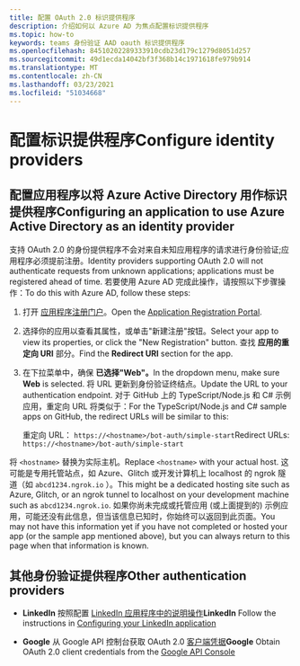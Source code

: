 ```yaml
---
title: 配置 OAuth 2.0 标识提供程序
description: 介绍如何以 Azure AD 为焦点配置标识提供程序
ms.topic: how-to
keywords: teams 身份验证 AAD oauth 标识提供程序
ms.openlocfilehash: 84510202289333910cdb23d179c1279d8051d257
ms.sourcegitcommit: 49d1ecda14042bf3f368b14c1971618fe979b914
ms.translationtype: MT
ms.contentlocale: zh-CN
ms.lasthandoff: 03/23/2021
ms.locfileid: "51034668"
---
```

# <a name="configure-identity-providers"></a><span data-ttu-id="b5244-104">配置标识提供程序</span><span class="sxs-lookup"><span data-stu-id="b5244-104">Configure identity providers</span></span>

## <a name="configuring-an-application-to-use-azure-active-directory-as-an-identity-provider"></a><span data-ttu-id="b5244-105">配置应用程序以将 Azure Active Directory 用作标识提供程序</span><span class="sxs-lookup"><span data-stu-id="b5244-105">Configuring an application to use Azure Active Directory as an identity provider</span></span>

<span data-ttu-id="b5244-106">支持 OAuth 2.0 的身份提供程序不会对来自未知应用程序的请求进行身份验证;应用程序必须提前注册。</span><span class="sxs-lookup"><span data-stu-id="b5244-106">Identity providers supporting OAuth 2.0 will not authenticate requests from unknown applications; applications must be registered ahead of time.</span></span> <span data-ttu-id="b5244-107">若要使用 Azure AD 完成此操作，请按照以下步骤操作：</span><span class="sxs-lookup"><span data-stu-id="b5244-107">To do this with Azure AD, follow these steps:</span></span>

1. <span data-ttu-id="b5244-108">打开 [应用程序注册门户](https://ms.portal.azure.com/#blade/Microsoft_AAD_RegisteredApps/ApplicationsListBlade)。</span><span class="sxs-lookup"><span data-stu-id="b5244-108">Open the [Application Registration Portal](https://ms.portal.azure.com/#blade/Microsoft_AAD_RegisteredApps/ApplicationsListBlade).</span></span>

2. <span data-ttu-id="b5244-109">选择你的应用以查看其属性，或单击"新建注册"按钮。</span><span class="sxs-lookup"><span data-stu-id="b5244-109">Select your app to view its properties, or click the "New Registration" button.</span></span> <span data-ttu-id="b5244-110">查找 **应用的重定向 URI** 部分。</span><span class="sxs-lookup"><span data-stu-id="b5244-110">Find the **Redirect URI** section for the app.</span></span>

3. <span data-ttu-id="b5244-111">在下拉菜单中，确保 **已选择"Web"。**</span><span class="sxs-lookup"><span data-stu-id="b5244-111">In the dropdown menu, make sure **Web** is selected.</span></span> <span data-ttu-id="b5244-112">将 URL 更新到身份验证终结点。</span><span class="sxs-lookup"><span data-stu-id="b5244-112">Update the URL to your authentication endpoint.</span></span> <span data-ttu-id="b5244-113">对于 GitHub 上的 TypeScript/Node.js 和 C# 示例应用，重定向 URL 将类似于：</span><span class="sxs-lookup"><span data-stu-id="b5244-113">For the TypeScript/Node.js and C# sample apps on GitHub, the redirect URLs will be similar to this:</span></span>

    <span data-ttu-id="b5244-114">重定向 URL： `https://<hostname>/bot-auth/simple-start`</span><span class="sxs-lookup"><span data-stu-id="b5244-114">Redirect URLs: `https://<hostname>/bot-auth/simple-start`</span></span>

<span data-ttu-id="b5244-115">将 `<hostname>` 替换为实际主机。</span><span class="sxs-lookup"><span data-stu-id="b5244-115">Replace `<hostname>` with your actual host.</span></span> <span data-ttu-id="b5244-116">这可能是专用托管站点，如 Azure、Glitch 或开发计算机上 localhost 的 ngrok 隧道（如 `abcd1234.ngrok.io` ）。</span><span class="sxs-lookup"><span data-stu-id="b5244-116">This might be a dedicated hosting site such as Azure, Glitch, or an ngrok tunnel to localhost on your development machine such as `abcd1234.ngrok.io`.</span></span> <span data-ttu-id="b5244-117">如果你尚未完成或托管应用 (或上面提到的) 示例应用，可能还没有此信息，但当该信息已知时，你始终可以返回到此页面。</span><span class="sxs-lookup"><span data-stu-id="b5244-117">You may not have this information yet if you have not completed or hosted your app (or the sample app mentioned above), but you can always return to this page when that information is known.</span></span>

## <a name="other-authentication-providers"></a><span data-ttu-id="b5244-118">其他身份验证提供程序</span><span class="sxs-lookup"><span data-stu-id="b5244-118">Other authentication providers</span></span>

* <span data-ttu-id="b5244-119">**LinkedIn** 按照配置 [LinkedIn 应用程序中的说明操作](/linkedin/talent/apply-with-linkedin)</span><span class="sxs-lookup"><span data-stu-id="b5244-119">**LinkedIn** Follow the instructions in [Configuring your LinkedIn application](/linkedin/talent/apply-with-linkedin)</span></span>

* <span data-ttu-id="b5244-120">**Google** 从 Google API 控制台获取 OAuth 2.0 [客户端凭据](https://console.developers.google.com/)</span><span class="sxs-lookup"><span data-stu-id="b5244-120">**Google** Obtain OAuth 2.0 client credentials from the [Google API Console](https://console.developers.google.com/)</span></span>
